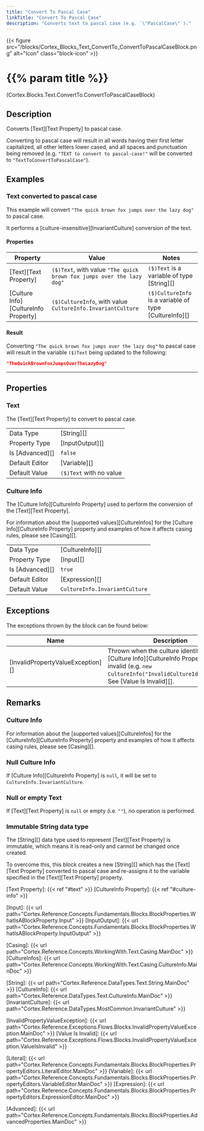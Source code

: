 ```yaml
---
title: "Convert To Pascal Case"
linkTitle: "Convert To Pascal Case"
description: "Converts text to pascal case (e.g. `\"PascalCase\"`)."
---
```


{{< figure src="/blocks/Cortex_Blocks_Text_ConvertTo_ConvertToPascalCaseBlock.png" alt="Icon" class="block-icon" >}}

# {{% param title %}}

<p class="namespace">(Cortex.Blocks.Text.ConvertTo.ConvertToPascalCaseBlock)</p>

## Description

Converts [Text][Text Property] to pascal case.

Converting to pascal case will result in all words having their first letter capitalized, all other letters lower cased, and all spaces and punctuation being removed (e.g. `"TEXT to convert to pascal-case!"` will be converted to `"TextToConvertToPascalCase"`).

## Examples

### Text converted to pascal case

This example will convert `"The quick brown fox jumps over the lazy dog"` to pascal case.

It performs a [culture-insensitive][InvariantCulture] conversion of the text.

#### Properties

| Property           | Value                     | Notes                                    |
|--------------------|---------------------------|------------------------------------------|
| [Text][Text Property] | `($)Text`, with value `"The quick brown fox jumps over the lazy dog"` | `($)Text` is a variable of type [String][] |
| [Culture Info][CultureInfo Property] | `($)CultureInfo`, with value `CultureInfo.InvariantCulture` | `($)CultureInfo` is a variable of type [CultureInfo][] |

#### Result

Converting `"The quick brown fox jumps over the lazy dog"` to pascal case will result in the variable `($)Text` being updated to the following:

```json
"TheQuickBrownFoxJumpsOverTheLazyDog"
```

***

## Properties

### Text

The [Text][Text Property] to convert to pascal case.

| | |
|--------------------|---------------------------|
| Data Type | [String][] |
| Property Type | [InputOutput][] |
| Is [Advanced][] | `false` |
| Default Editor | [Variable][] |
| Default Value | `($)Text` with no value |

### Culture Info

The [Culture Info][CultureInfo Property] used to perform the conversion of the [Text][Text Property].

For information about the [supported values][CultureInfos] for the [Culture Info][CultureInfo Property] property and examples of how it affects casing rules, please see [Casing][].

| | |
|--------------------|---------------------------|
| Data Type | [CultureInfo][] |
| Property Type | [Input][] |
| Is [Advanced][] | `true` |
| Default Editor | [Expression][] |
| Default Value | `CultureInfo.InvariantCulture` |

## Exceptions

The exceptions thrown by the block can be found below:

| Name     | Description |
|----------|----------|
| [InvalidPropertyValueException][] | Thrown when the culture identifier of the [Culture Info][CultureInfo Property] is invalid (e.g. `new CultureInfo("InvalidCultureIdentifier")`). See [Value Is Invalid][]. |

## Remarks

### Culture Info

For information about the [supported values][CultureInfos] for the [CultureInfo][CultureInfo Property] property and examples of how it affects casing rules, please see [Casing][].

### Null Culture Info

If [Culture Info][CultureInfo Property] is `null`, it will be set to `CultureInfo.InvariantCulture`.

### Null or empty Text

If [Text][Text Property] is `null` or empty (i.e. `""`), no operation is performed.

### Immutable String data type

The [String][] data type used to represent [Text][Text Property] is immutable, which means it is read-only and cannot be changed once created.

To overcome this, this block creates a new [String][] which has the [Text][Text Property] converted to pascal case and re-assigns it to the variable specified in the [Text][Text Property] property.

[Text Property]: {{< ref "#text" >}}
[CultureInfo Property]: {{< ref "#culture-info" >}}

[Input]: {{< url path="Cortex.Reference.Concepts.Fundamentals.Blocks.BlockProperties.WhatIsABlockProperty.Input" >}}
[InputOutput]: {{< url path="Cortex.Reference.Concepts.Fundamentals.Blocks.BlockProperties.WhatIsABlockProperty.InputOutput" >}}

[Casing]: {{< url path="Cortex.Reference.Concepts.WorkingWith.Text.Casing.MainDoc" >}}
[CultureInfos]: {{< url path="Cortex.Reference.Concepts.WorkingWith.Text.Casing.CultureInfo.MainDoc" >}}

[String]: {{< url path="Cortex.Reference.DataTypes.Text.String.MainDoc" >}}
[CultureInfo]: {{< url path="Cortex.Reference.DataTypes.Text.CultureInfo.MainDoc" >}}
[InvariantCulture]: {{< url path="Cortex.Reference.DataTypes.MostCommon.InvariantCulture" >}}

[InvalidPropertyValueException]: {{< url path="Cortex.Reference.Exceptions.Flows.Blocks.InvalidPropertyValueException.MainDoc" >}}
[Value Is Invalid]: {{< url path="Cortex.Reference.Exceptions.Flows.Blocks.InvalidPropertyValueException.ValueIsInvalid" >}}

[Literal]: {{< url path="Cortex.Reference.Concepts.Fundamentals.Blocks.BlockProperties.PropertyEditors.LiteralEditor.MainDoc" >}}
[Variable]: {{< url path="Cortex.Reference.Concepts.Fundamentals.Blocks.BlockProperties.PropertyEditors.VariableEditor.MainDoc" >}}
[Expression]: {{< url path="Cortex.Reference.Concepts.Fundamentals.Blocks.BlockProperties.PropertyEditors.ExpressionEditor.MainDoc" >}}

[Advanced]: {{< url path="Cortex.Reference.Concepts.Fundamentals.Blocks.BlockProperties.AdvancedProperties.MainDoc" >}}
